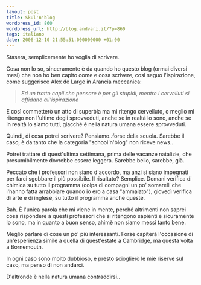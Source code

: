 ```yaml
---
layout: post
title: Skul'n'blog
wordpress_id: 860
wordpress_url: http://blog.andvari.it/?p=860
tags: italiano
date: 2006-12-10 21:55:51.000000000 +01:00
---
```

Stasera, semplicemente ho voglia di scrivere.

Cosa non lo so, sinceramente è da quando ho questo blog (ormai diversi mesi) che non ho ben capito come e cosa scrivere, così seguo l'ispirazione, come suggerisce Alex de Large in Arancia meccanica:
<blockquote><em>Ed un tratto capii che pensare è per gli stupidi, mentre i cervelluti si affidano all'ispirazione</em></blockquote>
E così commetterò un atto di superbia ma mi ritengo cervelluto, o meglio mi ritengo non l'ultimo degli sprovveduti, anche se in realtà lo sono, anche se in realtà lo siamo tutti, giacché è nella natura umana essere sprovveduti.

Quindi, di cosa potrei scrivere? Pensiamo..forse della scuola. Sarebbe il caso, è da tanto che la categoria "school'n'blog" non riceve news..

Potrei trattare di quest'ultima settimana, prima delle vacanze natalizie, che presumibilmente dovrebbe essere leggera. Sarebbe bello, sarebbe, già.

Peccato che i professori non siano d'accordo, ma anzi si siano impegnati per farci sgobbare il più possibile. Il risultato? Semplice. Domani verifica di chimica su tutto il programma (colpa di compagni un po' somarelli che l'hanno fatta arrabbiare quando io ero a casa "ammalato"), giovedì verifica di arte e di inglese, su tutto il programma anche queste.

Bah. È l'unica parola che mi viene in mente, perché altrimenti non saprei cosa rispondere a questi professori che si ritengono sapienti e sicuramente lo sono, ma in quanto a buon senso, ahimè non siamo messi tanto bene.

Meglio parlare di cose un po' più interessanti. Forse capiterà l'occasione di un'esperienza simile a quella di quest'estate a Cambridge, ma questa volta a Bornemouth.

In ogni caso sono molto dubbioso, e presto scioglierò le mie riserve sul caso, ma penso di non andarci.

D'altronde è nella natura umana contraddirsi..

